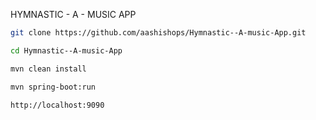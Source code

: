 HYMNASTIC - A - MUSIC APP 


```bash
git clone https://github.com/aashishops/Hymnastic--A-music-App.git
```
```bash
cd Hymnastic--A-music-App
```
```bash
mvn clean install
```
```bash
mvn spring-boot:run
```

```
http://localhost:9090
```
